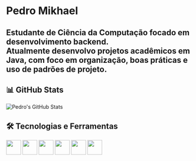 # Pedro Mikhael

Estudante de Ciência da Computação focado em desenvolvimento backend.  
Atualmente desenvolvo projetos acadêmicos em Java, com foco em organização, boas práticas e uso de padrões de projeto.  
---


## 📊 GitHub Stats

![Pedro's GitHub Stats](https://github-readme-stats.vercel.app/api?username=PedroMikhael&show_icons=true&theme=default&count_private=true)


## 🛠️ Tecnologias e Ferramentas

<p align="left">
  <img src="https://cdn.jsdelivr.net/gh/devicons/devicon/icons/java/java-original.svg" width="40" height="40"/>
  <img src="https://cdn.jsdelivr.net/gh/devicons/devicon/icons/python/python-original.svg" width="40" height="40"/>
  <img src="https://cdn.jsdelivr.net/gh/devicons/devicon/icons/c/c-original.svg" width="40" height="40" />
  <img src="https://cdn.jsdelivr.net/gh/devicons/devicon/icons/git/git-original.svg" width="40" height="40" />
  <img src="https://cdn.jsdelivr.net/gh/devicons/devicon/icons/html5/html5-original.svg" width="40" height="40"/>
  <img src="https://cdn.jsdelivr.net/gh/devicons/devicon/icons/css3/css3-original.svg" width="40" height="40"/>
</p>


